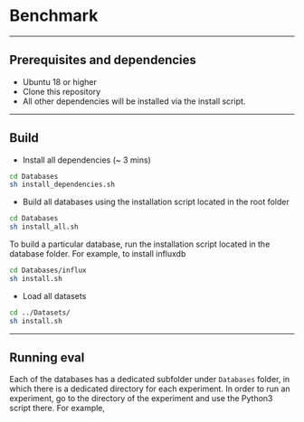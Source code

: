 # Benchmark

___
## Prerequisites and dependencies

- Ubuntu 18 or higher
- Clone this repository
- All other dependencies will be installed via the install script.

___
## Build

- Install all dependencies (~ 3 mins)

```bash
cd Databases
sh install_dependencies.sh
```

- Build all databases using the installation script located in the root folder

```bash
cd Databases
sh install_all.sh
```

To build a particular database, run the installation script located in the database folder. For example, to install influxdb

```bash
cd Databases/influx
sh install.sh
```

- Load all datasets

```bash
cd ../Datasets/
sh install.sh
```


___
## Running eval

Each of the databases has a dedicated subfolder under `Databases` folder, in which there is a dedicated directory for each experiment. In order to run an experiment, go to the directory of the experiment and use the Python3 script there. For example,

